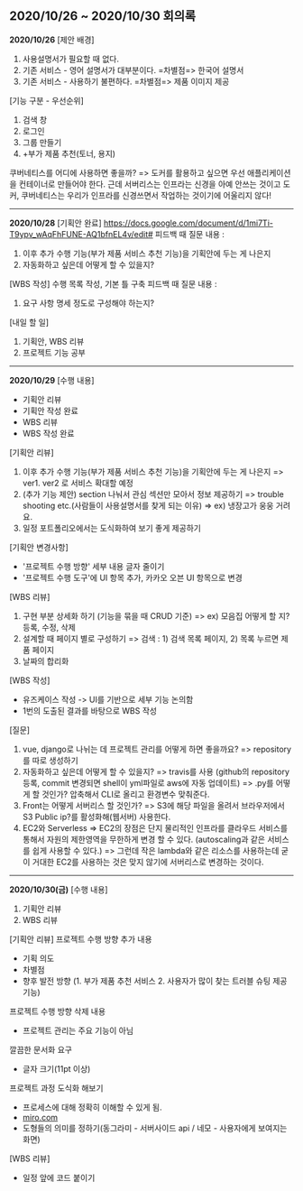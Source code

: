 ## 2020/10/26 ~ 2020/10/30 회의록

**2020/10/26**
[제안 배경]

1. 사용설명서가 필요할 때 없다.
2. 기존 서비스 - 영어 설명서가 대부분이다. =차별점=> 한국어 설명서
3. 기존 서비스 - 사용하기 불편하다. =차별점=> 제품 이미지 제공

[기능 구분 - 우선순위]

1. 검색 창
2. 로그인
3. 그룹 만들기
4. +부가 제품 추천(토너, 용지)

쿠버네티스를 어디에 사용하면 좋을까?
=> 도커를 활용하고 싶으면 우선 애플리케이션을 컨테이너로 만들어야 한다. 근데 서버리스는 인프라는 신경을 아예 안쓰는 것이고 도커, 쿠버네티스는 우리가 인프라를 신경쓰면서 작업하는 것이기에 어울리지 않다!

---

**2020/10/28**
[기획안 완료]
https://docs.google.com/document/d/1mi7Ti-T9ypv_wAqFhFUNE-AQ1bfnEL4v/edit#
피드백 때 질문 내용 :

1. 이후 추가 수행 기능(부가 제품 서비스 추천 기능)을 기획안에 두는 게 나은지
2. 자동화하고 싶은데 어떻게 할 수 있을지?

[WBS 작성]
수행 목록 작성, 기본 틀 구축
피드백 때 질문 내용 :

1. 요구 사항 명세 정도로 구성해야 하는지?

[내일 할 일]

1. 기획안, WBS 리뷰
2. 프로젝트 기능 공부

---

**2020/10/29**
[수행 내용]
- 기획안 리뷰
- 기획안 작성 완료
- WBS 리뷰
- WBS 작성 완료

[기획안 리뷰]
1. 이후 추가 수행 기능(부가 제품 서비스 추천 기능)을 기획안에 두는 게 나은지 => ver1. ver2 로 서비스 확대할 예정
2. (추가 기능 제안) section 나눠서 관심 섹션만 모아서 정보 제공하기
      => trouble shooting etc.(사람들이 사용설명서를 찾게 되는 이유)
      => ex) 냉장고가 웅웅 거려요.
3. 일정 포트폴리오에서는 도식화하여 보기 좋게 제공하기

[기획안 변경사항]
- '프로젝트 수행 방향' 세부 내용 글자 줄이기
- '프로젝트 수행 도구'에 UI 항목 추가, 카카오 오븐 UI 항목으로 변경

[WBS 리뷰]
1. 구현 부분 상세화 하기 (기능을 묶을 때 CRUD 기준)
=> ex) 모음집 어떻게 할 지? 등록, 수정, 삭제
2. 설계할 때 페이지 별로 구성하기
=> 검색 : 1) 검색 목록 페이지, 2) 목록 누르면 제품 페이지
3. 날짜의 합리화

[WBS 작성]
- 유즈케이스 작성 -> UI를 기반으로 세부 기능 논의함
- 1번의 도출된 결과를 바탕으로 WBS 작성

[질문]
1. vue, django로 나뉘는 데 프로젝트 관리를 어떻게 하면 좋을까요?
 => repository 를 따로 생성하기
2. 자동화하고 싶은데 어떻게 할 수 있을지?
 => travis를 사용 (github의 repository 등록,  commit 변경되면 shell이 yml파일로 aws에 자동 업데이트)
 => .py를 어떻게 할 것인가? 압축해서 CLI로 올리고 환경변수 맞춰준다.
3. Front는 어떻게 서버리스 할 것인가?
 => S3에 해당 파일을 올려서 브라우저에서 S3 Public ip?를 활성화해(웹서버) 사용한다.
4. EC2와 Serverless
 => EC2의 장점은 단지 물리적인 인프라를 클라우드 서비스를 통해서 자원의 제한영역을 무한하게 변경 할 수 있다. (autoscaling과 같은 서비스를 쉽게 사용할 수 있다.)
 => 그런데 작은 lambda와 같은 리소스를 사용하는데 굳이 거대한 EC2를 사용하는 것은 맞지 않기에 서버리스로 변경하는 것이다.

-----

**2020/10/30(금)**
[수행 내용]

1. 기획안 리뷰
2. WBS 리뷰

[기획안 리뷰]
프로젝트 수행 방향 추가 내용

- 기획 의도
- 차별점
- 향후 발전 방향 (1. 부가 제품 추천 서비스 2. 사용자가 많이 찾는 트러블 슈팅 제공 기능)

프로젝트 수행 방향 삭제 내용

- 프로젝트 관리는 주요 기능이 아님

깔끔한 문서화 요구

- 글자 크기(11pt 이상)

프로젝트 과정 도식화 해보기

- 프로세스에 대해 정확히 이해할 수 있게 됨.
- [miro.com](http://miro.com/)
- 도형들의 의미를 정하기(동그라미 - 서버사이드 api / 네모 - 사용자에게 보여지는 화면)

[WBS 리뷰]

- 일정 앞에 코드 붙이기